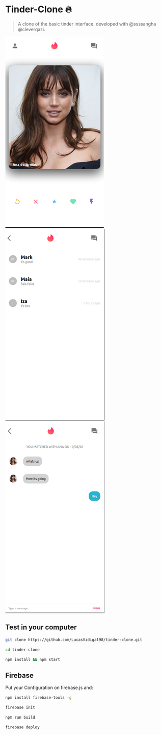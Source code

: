 # Tinder-Clone 🔥

>A clone of the basic tinder interface.
>developed with @ssssangha @cleverqazi.

![Home](./assets/Home.png "Home Page")
![Chats](./assets/Chats.png "List of matches")
![ChatScreen](./assets/ChatScreen.png "Chat Page")

## Test in your computer

```sh
git clone https://github.com/LucasVidigal98/tinder-clone.git
```

```sh
cd tinder-clone
```

```sh
npm install && npm start
```
## Firebase

Put your Configuration on firebase.js and:

```sh
npm install firebase-tools -g
```

```sh
firebase init
```

```sh
npm run build
```

```sh
firebase deploy
```
